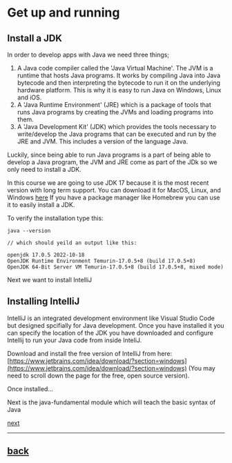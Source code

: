 # Get up and running

## Install a JDK

In order to develop apps with Java we need three things;

1. A Java code compiler called the 'Java Virtual Machine'. The JVM is a runtime that hosts Java programs. It works by compiling Java into Java bytecode and then interpreting the bytecode to run it on the underlying hardware platform. This is why it is easy to run Java on Windows, Linux and iOS.
2. A 'Java Runtime Environment' (JRE) which is a package of tools that runs Java programs by creating the JVMs and loading programs into them.
3. A 'Java Development Kit' (JDK) which provides the tools necessary to write/develop the Java programs that can be executed and run by the JRE and JVM. This includes a version of the language Java.

Luckily, since being able to run Java programs is a part of being able to develop a Java program, the JVM and JRE come as part of the JDk so we only need to install a JDK.

In this course we are going to use JDK 17 because it is the most recent version with long term support.
You can download it for MacOS, Linux, and Windows [here](https://www.oracle.com/java/technologies/downloads/#java17)
If you have a package manager like Homebrew you can use it to easily install a JDK.

To verify the installation type this:

```
java --version

// which should yeild an output like this:

openjdk 17.0.5 2022-10-18
OpenJDK Runtime Environment Temurin-17.0.5+8 (build 17.0.5+8)
OpenJDK 64-Bit Server VM Temurin-17.0.5+8 (build 17.0.5+8, mixed mode)
```

Next we want to install IntelliJ

## Installing IntelliJ

IntelliJ is an integrated development environment like Visual Studio Code but designed spcifially for Java development. Once you have installed it you can specify the location of the JDK you have downloaded and configure Intellij to run your Java code from inside InteliJ.

Download and install the free version of IntelliJ from here: [https://www.jetbrains.com/idea/download/?section=windows](https://www.jetbrains.com/idea/download/?section=windows) (You may need to scroll down the page for the free, open source version).

Once installed...

Next is the java-fundamental module which will teach the basic syntax of Java

[next](../java-fundamentals/01_classes.md)

---

## [back](../README.md)
